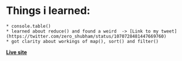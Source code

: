 Things i learned:
=================
	* console.table()
	* learned about reduce() and found a weird  -> [Link to my tweet](https://twitter.com/zero_shubham/status/1070728481447669760)
	* got clarity about workings of map(), sort() and filter()
	

**[Live site](http://zzer0.com/javascript30/Day4-Array_cardio_D1/index-START.html)**

